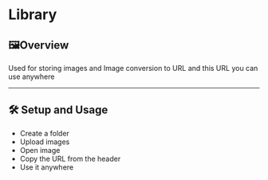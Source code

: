 # Library

## 🖼️Overview  
Used for storing images and Image conversion to URL and this URL you can use anywhere

---

## 🛠️ Setup and Usage  
- Create a folder
- Upload images
- Open image
- Copy the URL from the header
- Use it anywhere
